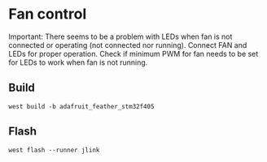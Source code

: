 # Fan control

Important: There seems to be a problem with LEDs when fan is not connected or operating (not connected nor running). Connect FAN and LEDs for proper operation. Check if minimum PWM for fan needs to be set for LEDs to work when fan is not running.

## Build

```
west build -b adafruit_feather_stm32f405
```

## Flash

```
west flash --runner jlink
```
